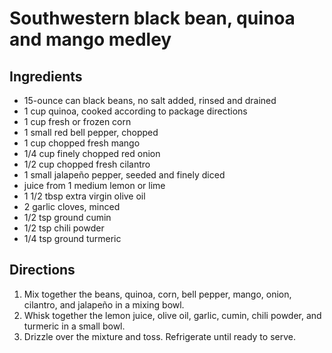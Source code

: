 Southwestern black bean, quinoa and mango medley
================================================

Ingredients
-----------

- 15-ounce can black beans, no salt added, rinsed and drained
- 1 cup quinoa, cooked according to package directions
- 1 cup fresh or frozen corn
- 1 small red bell pepper, chopped
- 1 cup chopped fresh mango
- 1/4 cup finely chopped red onion
- 1/2 cup chopped fresh cilantro
- 1 small jalapeño pepper, seeded and finely diced
- juice from 1 medium lemon or lime
- 1 1/2 tbsp extra virgin olive oil
- 2 garlic cloves, minced
- 1/2 tsp ground cumin
- 1/2 tsp chili powder
- 1/4 tsp ground turmeric

Directions
----------

1. Mix together the beans, quinoa, corn, bell pepper, mango, onion, cilantro, and jalapeño in a mixing bowl.
2. Whisk together the lemon juice, olive oil, garlic, cumin, chili powder, and turmeric in a small bowl.
3. Drizzle over the mixture and toss. Refrigerate until ready to serve.
